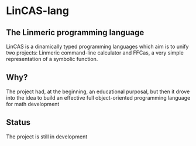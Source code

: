 # LinCAS-lang
## The Linmeric programming language
LinCAS is a dinamically typed programming languages which aim is to unify two projects: Linmeric command-line calculator
and FFCas, a very simple representation of a symbolic function.

## Why?
The project had, at the beginning, an educational purposal, but then it drove into the idea to build 
an effective full object-oriented programming language for math development

## Status
The project is still in development
